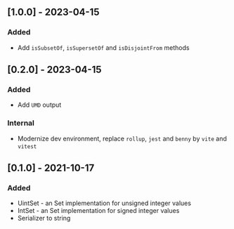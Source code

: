 <!-- ## [Unreleased] 

### Fixes
- Iterate of elements in the order of addition, instead of the order of increasing numbers 

-->

## [1.0.0] - 2023-04-15

### Added
- Add `isSubsetOf`, `isSupersetOf` and `isDisjointFrom` methods

## [0.2.0] - 2023-04-15

### Added
- Add `UMD` output 

### Internal
- Modernize dev environment, replace `rollup`, `jest` and `benny` by `vite` and `vitest`

## [0.1.0] - 2021-10-17

### Added
- UintSet - an Set implementation for unsigned integer values 
- IntSet - an Set implementation for signed integer values 
- Serializer to string

